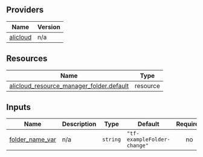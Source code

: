 <!-- BEGIN_TF_DOCS -->
## Providers

| Name | Version |
|------|---------|
| <a name="provider_alicloud"></a> [alicloud](#provider\_alicloud) | n/a |

## Resources

| Name | Type |
|------|------|
| [alicloud_resource_manager_folder.default](https://registry.terraform.io/providers/hashicorp/alicloud/latest/docs/resources/resource_manager_folder) | resource |

## Inputs

| Name | Description | Type | Default | Required |
|------|-------------|------|---------|:--------:|
| <a name="input_folder_name_var"></a> [folder\_name\_var](#input\_folder\_name\_var) | n/a | `string` | `"tf-exampleFolder-change"` | no |
<!-- END_TF_DOCS -->    
